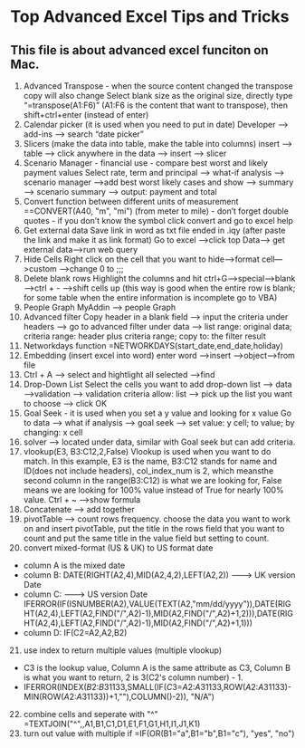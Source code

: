 Top Advanced Excel Tips and Tricks
===

This file is about advanced excel funciton on Mac.
---

1. Advanced Transpose - when the source content changed the transpose copy will also change
Select blank size as the original size, directly type “=transpose(A1:F6)” (A1:F6 is the content that want to transpose), then shift+ctrl+enter (instead of enter)
2. Calendar picker (it is used when you need to put in date)
Developer —> add-ins —> search “date picker”
3. Slicers (make the data into table, make the table into columns)
insert —> table —> click anywhere in the data —> insert —> slicer
4. Scenario Manager - financial use - compare best worst and likely payment values
Select rate, term and principal —> what-if analysis —> scenario manager —>add best worst likely cases and show —> summary —> scenario summary —> output: payment and total
5. Convert function between different units of measurement
==CONVERT(A40, "m", "mi") (from meter to mile) - don’t forget double quotes - if you don’t know the symbol click convert and go to excel help
6. Get external data
Save link in word as txt file ended in .iqy (after paste the link and make it as link format)
Go to excel —>click top Data—> get external data—>run web query
7. Hide Cells
Right click on the cell that you want to hide—>format cell—>custom —>change 0 to ;;;
8. Delete blank rows
Highlight the columns and hit ctrl+G—>special—>blank—>ctrl + - —>shift cells up (this way is good when the entire row is blank; for some table when the entire information is incomplete go to VBA)
9. People Graph
MyAddin —> people Graph
10. Advanced filter
Copy header in a blank field —> input the criteria under headers —> go to advanced filter under data —> list range: original data; criteria range: header plus criteria range; copy to: the filter result
11. Networkdays function
=NETWORKDAYS(start_date,end_date,holiday)
12. Embedding (insert excel into word)
enter word —>insert —>object—>from file
13. Ctrl + A —> select and hightlight all selected —>find
14. Drop-Down List
Select the cells you want to add drop-down list —> data —>validation —> validation criteria allow: list —> pick up the list you want to choose —> click OK
15. Goal Seek - it is used when you set a y value and looking for x value
Go to data —> what if analysis —> goal seek —> set value: y cell; to value; by changing: x cell
16. solver —> located under data, similar with Goal seek but can add criteria.
17.  vlookup(E3, B3:C12,2,False)
Vlookup is used when you want to do match. In this example, E3 is the name, B3:C12 stands for name and ID(does not include headers), col_index_num is 2, which meansthe second column in the range(B3:C12) is what we are looking for, False means we are looking for 100% value instead of True for nearly 100% value.
Ctrl + ~ —>show formula
18. Concatenate —> add together
19. pivotTable --> count rows frequency.
choose the data you want to work on and insert pivotTable, put the title in the rows field that you want to count and put the same title in the value field but setting to count.
20. convert mixed-format (US & UK) to US format date
* column A is the mixed date
* column B: DATE(RIGHT(A2,4),MID(A2,4,2),LEFT(A2,2)) ---> UK version Date
* column C: ---> US version Date IFERROR(IF(ISNUMBER(A2),VALUE(TEXT(A2,"mm/dd/yyyy")),DATE(RIGHT(A2,4),LEFT(A2,FIND("/",A2)-1),MID(A2,FIND("/",A2)+1,2))),DATE(RIGHT(A2,4),LEFT(A2,FIND("/",A2)-1),MID(A2,FIND("/",A2)+1,1)))
* column D: IF(C2=A2,A2,B2)
21. use index to return multiple values (multiple vlookup)
* C3 is the lookup value, Column A is the same attribute as C3, Column B is what you want to return, 2 is 3(C2's column number) - 1.
* IFERROR(INDEX($B$2:$B$31133,SMALL(IF($C$3=$A$2:$A$31133,ROW($A$2:$A$31133)- MIN(ROW($A$2:$A$31133))+1,""),COLUMN()-2)), "N/A")
22. combine cells and seperate with "^"
=TEXTJOIN("^",,A1,B1,C1,D1,E1,F1,G1,H1,I1,J1,K1)
23. turn out value with multiple if
=IF(OR(B1="a",B1="b",B1="c"), "yes", "no")
